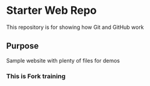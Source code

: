 # Starter Web Repo

This repository is for showing how Git and GitHub work

## Purpose

Sample website with plenty of files for demos

### This is Fork training